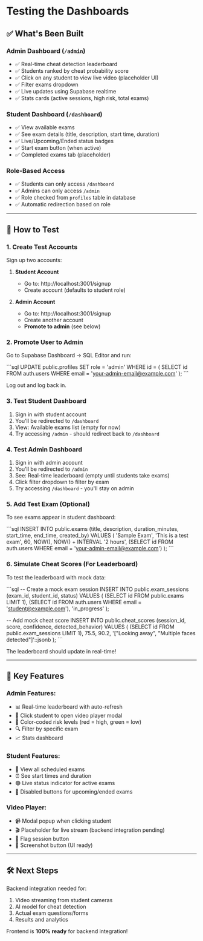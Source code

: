 # Testing the Dashboards

## ✅ What's Been Built

### **Admin Dashboard** (`/admin`)
- ✅ Real-time cheat detection leaderboard
- ✅ Students ranked by cheat probability score
- ✅ Click on any student to view live video (placeholder UI)
- ✅ Filter exams dropdown
- ✅ Live updates using Supabase realtime
- ✅ Stats cards (active sessions, high risk, total exams)

### **Student Dashboard** (`/dashboard`)
- ✅ View available exams
- ✅ See exam details (title, description, start time, duration)
- ✅ Live/Upcoming/Ended status badges
- ✅ Start exam button (when active)
- ✅ Completed exams tab (placeholder)

### **Role-Based Access**
- ✅ Students can only access `/dashboard`
- ✅ Admins can only access `/admin`
- ✅ Role checked from `profiles` table in database
- ✅ Automatic redirection based on role

---

## 🧪 How to Test

### 1. **Create Test Accounts**

Sign up two accounts:

1. **Student Account**
   - Go to: http://localhost:3001/signup
   - Create account (defaults to student role)

2. **Admin Account**
   - Go to: http://localhost:3001/signup
   - Create another account
   - **Promote to admin** (see below)

### 2. **Promote User to Admin**

Go to Supabase Dashboard → SQL Editor and run:

\`\`\`sql
UPDATE public.profiles
SET role = 'admin'
WHERE id = (
  SELECT id FROM auth.users
  WHERE email = 'your-admin-email@example.com'
);
\`\`\`

Log out and log back in.

### 3. **Test Student Dashboard**

1. Sign in with student account
2. You'll be redirected to `/dashboard`
3. View: Available exams list (empty for now)
4. Try accessing `/admin` - should redirect back to `/dashboard`

### 4. **Test Admin Dashboard**

1. Sign in with admin account
2. You'll be redirected to `/admin`
3. See: Real-time leaderboard (empty until students take exams)
4. Click filter dropdown to filter by exam
5. Try accessing `/dashboard` - you'll stay on admin

### 5. **Add Test Exam (Optional)**

To see exams appear in student dashboard:

\`\`\`sql
INSERT INTO public.exams (title, description, duration_minutes, start_time, end_time, created_by)
VALUES (
  'Sample Exam',
  'This is a test exam',
  60,
  NOW(),
  NOW() + INTERVAL '2 hours',
  (SELECT id FROM auth.users WHERE email = 'your-admin-email@example.com')
);
\`\`\`

### 6. **Simulate Cheat Scores (For Leaderboard)**

To test the leaderboard with mock data:

\`\`\`sql
-- Create a mock exam session
INSERT INTO public.exam_sessions (exam_id, student_id, status)
VALUES (
  (SELECT id FROM public.exams LIMIT 1),
  (SELECT id FROM auth.users WHERE email = 'student@example.com'),
  'in_progress'
);

-- Add mock cheat score
INSERT INTO public.cheat_scores (session_id, score, confidence, detected_behavior)
VALUES (
  (SELECT id FROM public.exam_sessions LIMIT 1),
  75.5,
  90.2,
  '["Looking away", "Multiple faces detected"]'::jsonb
);
\`\`\`

The leaderboard should update in real-time!

---

## 🎯 Key Features

### **Admin Features:**
- 📊 Real-time leaderboard with auto-refresh
- 🎥 Click student to open video player modal
- 🚨 Color-coded risk levels (red = high, green = low)
- 🔍 Filter by specific exam
- 📈 Stats dashboard

### **Student Features:**
- 📝 View all scheduled exams
- ⏰ See start times and duration
- 🟢 Live status indicator for active exams
- 🔴 Disabled buttons for upcoming/ended exams

### **Video Player:**
- 📹 Modal popup when clicking student
- 🎬 Placeholder for live stream (backend integration pending)
- 🚩 Flag session button
- 📸 Screenshot button (UI ready)

---

## 🛠️ Next Steps

Backend integration needed for:
1. Video streaming from student cameras
2. AI model for cheat detection
3. Actual exam questions/forms
4. Results and analytics

Frontend is **100% ready** for backend integration!
